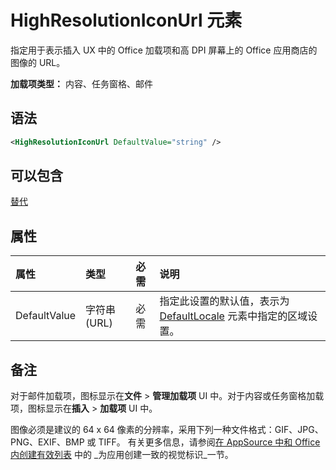 # <a name="highresolutioniconurl-element"></a>HighResolutionIconUrl 元素

指定用于表示插入 UX 中的 Office 加载项和高 DPI 屏幕上的 Office 应用商店的图像的 URL。

**加载项类型：** 内容、任务窗格、邮件

## <a name="syntax"></a>语法

```XML
<HighResolutionIconUrl DefaultValue="string" />
```

## <a name="can-contain"></a>可以包含

[替代](override.md)

## <a name="attributes"></a>属性

|**属性**|**类型**|**必需**|**说明**|
|:-----|:-----|:-----|:-----|
|DefaultValue|字符串 (URL)|必需|指定此设置的默认值，表示为 [DefaultLocale](defaultlocale.md) 元素中指定的区域设置。|

## <a name="remarks"></a>备注

对于邮件加载项，图标显示在**文件** > **管理加载项** UI 中。对于内容或任务窗格加载项，图标显示在**插入** > **加载项** UI 中。

图像必须是建议的 64 x 64 像素的分辨率，采用下列一种文件格式：GIF、JPG、PNG、EXIF、BMP 或 TIFF。 有关更多信息，请参阅[在 AppSource 中和 Office 内创建有效列表](https://docs.microsoft.com/office/dev/store/create-effective-office-store-listings) 中的 _为应用创建一致的视觉标识_一节。
